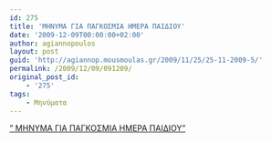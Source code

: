```yaml
---
id: 275
title: 'ΜΗΝΥΜΑ ΓΙΑ ΠΑΓΚΟΣΜΙΑ ΗΜΕΡΑ ΠΑΙΔΙΟΥ'
date: '2009-12-09T00:00:00+02:00'
author: agiannopoulos
layout: post
guid: 'http://agiannop.mousmoulas.gr/2009/11/25/25-11-2009-5/'
permalink: /2009/12/09/091209/
original_post_id:
    - '275'
tags:
    - Μηνύματα
---
```


[” ΜΗΝΥΜΑ ΓΙΑ ΠΑΓΚΟΣΜΙΑ ΗΜΕΡΑ ΠΑΙΔΙΟΥ”](/wp-content/uploads/2009/11/pagkosmia_mera_paidioy2.pdf)